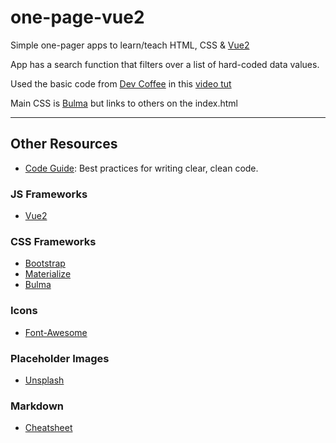 # one-page-vue2

Simple one-pager apps to learn/teach HTML, CSS &amp; [Vue2](https://vuejs.org/)

App has a search function that filters over a list of hard-coded data values.

Used the basic code from [Dev Coffee](https://www.youtube.com/channel/UCqr-7GDVTsdNBCeufvERYuw) in this [video tut](https://youtu.be/VPUdtEf3oXI)

Main CSS is [Bulma](http://bulma.io/documentation/overview/start/) but links to others on the index.html

----

## Other Resources

* [Code Guide](http://codeguide.co/): Best practices for writing clear, clean code.

### JS Frameworks

* [Vue2](https://vuejs.org/)

### CSS Frameworks

* [Bootstrap](http://getbootstrap.com/getting-started/)
* [Materialize](http://materializecss.com/)
* [Bulma](http://bulma.io/)

### Icons

* [Font-Awesome](http://fontawesome.io/icons/)

### Placeholder Images

* [Unsplash](https://unsplash.it/)

### Markdown

* [Cheatsheet](https://github.com/adam-p/markdown-here/wiki/Markdown-Cheatsheet)